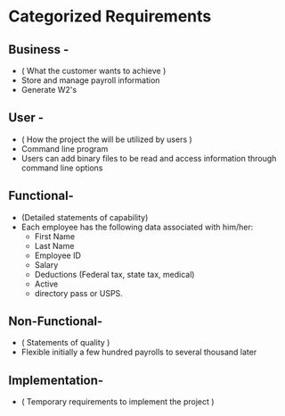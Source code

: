#  Categorized Requirements

## Business -
* ( What the customer wants to achieve )
* Store and manage payroll information
* Generate W2's

## User -
* ( How the project the will be utilized by users )
* Command line program
* Users can add binary files to be read and access information through command line options

## Functional-
* (Detailed statements of capability)
* Each employee has the following data associated with him/her:
    - First Name
    - Last Name
    - Employee ID
    - Salary
    - Deductions (Federal tax, state tax, medical)
    - Active
    - directory pass or USPS.

## Non-Functional-
* ( Statements of quality )
* Flexible initially a few hundred payrolls to several thousand later


## Implementation-
* ( Temporary requirements to implement the project )
